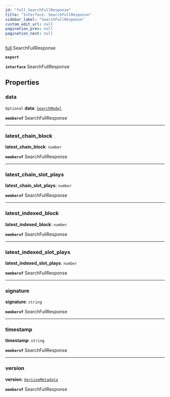 ```yaml
---
id: "full.SearchFullResponse"
title: "Interface: SearchFullResponse"
sidebar_label: "SearchFullResponse"
custom_edit_url: null
pagination_prev: null
pagination_next: null
---
```


[full](../namespaces/full.md).SearchFullResponse

**`export`**

**`interface`** SearchFullResponse

## Properties

### data

 `Optional` **data**: [`SearchModel`](full.SearchModel.md)

**`memberof`** SearchFullResponse

___

### latest\_chain\_block

 **latest\_chain\_block**: `number`

**`memberof`** SearchFullResponse

___

### latest\_chain\_slot\_plays

 **latest\_chain\_slot\_plays**: `number`

**`memberof`** SearchFullResponse

___

### latest\_indexed\_block

 **latest\_indexed\_block**: `number`

**`memberof`** SearchFullResponse

___

### latest\_indexed\_slot\_plays

 **latest\_indexed\_slot\_plays**: `number`

**`memberof`** SearchFullResponse

___

### signature

 **signature**: `string`

**`memberof`** SearchFullResponse

___

### timestamp

 **timestamp**: `string`

**`memberof`** SearchFullResponse

___

### version

 **version**: [`VersionMetadata`](full.VersionMetadata.md)

**`memberof`** SearchFullResponse
